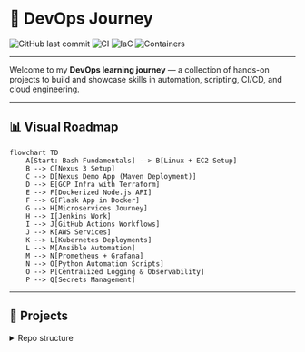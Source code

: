 # 🚀 DevOps Journey

![GitHub last commit](https://img.shields.io/github/last-commit/gerardinhoo/Devops-Journey)
![CI](https://img.shields.io/badge/CI-GitHub_Actions-informational)
![IaC](https://img.shields.io/badge/IaC-Terraform-blue)
![Containers](https://img.shields.io/badge/Containers-Docker-blueviolet)

---

Welcome to my **DevOps learning journey** — a collection of hands-on projects to build and showcase skills in automation, scripting, CI/CD, and cloud engineering.

---

## 📊 Visual Roadmap

```mermaid
flowchart TD
    A[Start: Bash Fundamentals] --> B[Linux + EC2 Setup]
    B --> C[Nexus 3 Setup]
    C --> D[Nexus Demo App (Maven Deployment)]
    D --> E[GCP Infra with Terraform]
    E --> F[Dockerized Node.js API]
    F --> G[Flask App in Docker]
    G --> H[Microservices Journey]
    H --> I[Jenkins Work]
    I --> J[GitHub Actions Workflows]
    J --> K[AWS Services]
    K --> L[Kubernetes Deployments]
    L --> M[Ansible Automation]
    M --> N[Prometheus + Grafana]
    N --> O[Python Automation Scripts]
    O --> P[Centralized Logging & Observability]
    P --> Q[Secrets Management]
```

---

## 📁 Projects

<details>
<summary>Repo structure</summary>

### 🐚 [Bash Fundamentals](./bash_fundamentals)

Mastering the essentials of Bash scripting:

- Variables and user input
- Arithmetic operations
- Conditionals, loops, and functions
- File handling with condition checks

➡️ [Detailed README](./bash_fundamentals/README.md)

---

### 🐧 [Linux + EC2 Setup](./linux_devops)

Hands-on setup of an Ubuntu EC2 instance with secure SSH access and Linux practice.

- Launching EC2 and connecting via SSH + `.pem`
- Creating an SSH config for quick access
- VS Code Remote-SSH integration
- Practicing Linux commands (`pwd`, `ls`, `mkdir`, `rm -rvf`, etc.)

➡️ [Detailed README](./linux_devops/README.md)

---

### ☕ [Nexus Demo App (Maven Deployment)](./nexus-demo-app)

A simple Java/Maven project deployed to **Nexus Repository**.

- `pom.xml` + `settings.xml` configuration
- Using `mvn clean deploy` to upload artifacts
- Demonstrating private artifact repository management

➡️ [Detailed README](./nexus-demo-app/README.md)

---

### 📦 [Nexus 3 Setup](./maven-nexus)

Step-by-step **Nexus 3 installation** on Ubuntu EC2:

- Install & configure Nexus
- Create system service
- Hosted, proxy, and group repositories

➡️ [Detailed README](./maven-nexus/README.md)

---

### ☁️ [GCP Infrastructure with Terraform](./gcp-terraform-infra)

Provisioning GCP resources using **Terraform**:

- VPC, subnet, firewall, VM instance
- `main.tf`, `variables.tf`, `terraform.tfvars`, outputs
- Docker auto-install via `startup.sh`
- Remote backend with GCS + Terraform workspaces (dev/prod)

➡️ [Detailed README](./gcp-terraform-infra/README.md)

---

### 🐳 [Dockerized Node.js API](./simple-node-api)

Containerizing and deploying a Node.js/Express API to EC2.

- Dockerfile + build/run workflow
- Exposing port 3000 for public access
- Testing with browser & `curl`

➡️ [Detailed README](./simple-node-api/README.md)

---

### 🐍 [Flask App in Docker](./docker-python-flask)

Tiny **Flask API** running in Docker, with dev/prod Compose setups.

- `docker build` & `docker run` basics
- `docker compose up` for multi-env orchestration

➡️ [Detailed README](./docker-python-flask/README.md)

---

### 🧩 [Microservices Journey](./microservices)

Learning **Monolith → Microservices** via a ShopLite demo app.

- **Monolith**: Node/Express app with users & orders in one codebase
- **Microservices**: Split into `users-svc` & `orders-svc`, wired with Docker Compose
- Added `/health` checks and service dependencies

➡️ [Detailed README](./microservices/README.md)

---

### ⚙️ [Jenkins Work](./Jenkins-Work)

Exploring **Jenkins CI/CD pipelines**:

- Freestyle and Pipeline jobs
- GitHub webhook integration
- Jenkinsfile with build/test/deploy stages
- Future: Trivy scans, SonarQube checks, Slack notifications

➡️ [Detailed README](./Jenkins-Work/README.md)

---

## 🧠 About

This repo serves as my **DevOps lab** to:

- Practice automation, IaC, and CI/CD
- Document hands-on progress
- Build a portfolio for DevOps/SRE interviews

---

## 📌 Roadmap

### ✅ Completed

- Bash scripting fundamentals
- Linux + EC2 setup
- Nexus 3 setup + artifact deployment
- GCP infra with Terraform (VM + Docker provisioning)
- Node.js app containerized + deployed to EC2
- Flask app containerized + Docker Compose (dev/prod)
- Monolith → Microservices refactor (users/orders services)
- Jenkins setup + initial pipelines

### 🚧 In Progress

- Expanding Terraform project (multi-env, remote backend, monitoring)
- Jenkins advanced pipelines (Trivy, SonarQube, Slack integration)
- GitHub Actions workflows for CI/CD

### 🎯 Planned

- AWS services (EC2, S3, IAM, Lambda, RDS)
- Kubernetes deployments (EKS/GKE)
- Ansible automation (config management)
- Prometheus + Grafana monitoring stack
- Python automation scripts
- Centralized logging (EFK/ELK, OpenTelemetry)
- Secrets management (Vault, cloud-native solutions)

---

**Author:** [Gerard Eku](https://github.com/gerardinhoo)
